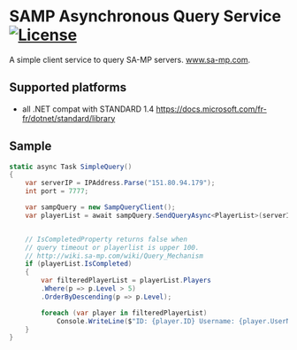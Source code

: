 [license]: https://tldrlegal.com/l/mit

# SAMP Asynchronous Query Service [![License](http://img.shields.io/badge/license-MIT-lightgrey.svg?style=flat)][License]

A simple client service to query SA-MP servers. www.sa-mp.com.

## Supported platforms
 * all .NET compat with STANDARD 1.4  https://docs.microsoft.com/fr-fr/dotnet/standard/library
 
## Sample
```csharp
static async Task SimpleQuery()
{
    var serverIP = IPAddress.Parse("151.80.94.179");
    int port = 7777;

    var sampQuery = new SampQueryClient();
    var playerList = await sampQuery.SendQueryAsync<PlayerList>(serverIP, port);


    // IsCompletedProperty returns false when 
    // query timeout or playerlist is upper 100.
    // http://wiki.sa-mp.com/wiki/Query_Mechanism
    if (playerList.IsCompleted)
    {
        var filteredPlayerList = playerList.Players
        .Where(p => p.Level > 5)
        .OrderByDescending(p => p.Level);

        foreach (var player in filteredPlayerList)
            Console.WriteLine($"ID: {player.ID} Username: {player.UserName} Ping: {player.ping}");
    }
}
```
